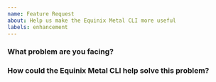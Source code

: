 ```yaml
---
name: Feature Request
about: Help us make the Equinix Metal CLI more useful
labels: enhancement
---
```

<!--
Thank you for helping to improve the CLI!

Please be sure to search for open issues before raising a new one.
We use issues for bug reports and feature requests.
Please find us at https://slack.equinixmetal.com for questions and discussion.
-->

### What problem are you facing?

<!--
Please tell us a little about your use case - it's okay if it's hypothetical!
This context frames the feature request so we can implement it sensibly.
-->

### How could the Equinix Metal CLI help solve this problem?

<!--
Let us know how you think the CLI could help with your use case. 
-->
